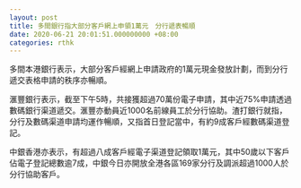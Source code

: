 ```yaml
---
layout: post
title: 多間銀行指大部分客戶網上申領1萬元　分行遞表暢順
date: 2020-06-21 20:01:51.000000000 +08:00
categories: rthk
---
```


多間本港銀行表示，大部分客戶經網上申請政府的1萬元現金發放計劃，而到分行遞交表格申請的秩序亦暢順。

滙豐銀行表示，截至下午5時，共接獲超過70萬份電子申請，其中近75%申請透過數碼銀行渠道遞交。滙豐亦動員近1000名前線員工於分行協助。渣打銀行就指，分行及數碼渠道申請均運作暢順，又指首日登記當中，有約9成客戶經數碼渠道登記。

中銀香港亦表示，有超過八成客戶經電子渠道登記領取1萬元，其中50歲以下客戶佔電子登記總數逾7成，中銀今日亦開放全港各區169家分行及調派超過1000人於分行協助客戶。
